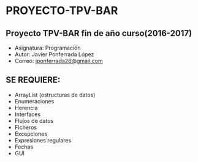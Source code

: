 # PROYECTO-TPV-BAR
## Proyecto TPV-BAR fin de año curso(2016-2017)
* Asignatura: Programación
* Autor: Javier Ponferrada López
* Correo: jponferrada26@gmail.com

## SE REQUIERE:
- ArrayList (estructuras de datos)
- Enumeraciones
- Herencia
- Interfaces
- Flujos de datos
- Ficheros
- Excepciones
- Expresiones regulares
- Fechas
- GUI
